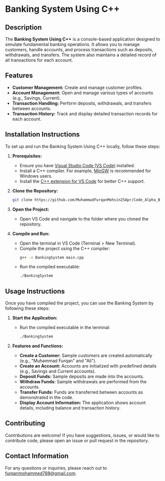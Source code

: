 # Banking System Using C++

## Description

The **Banking System Using C++** is a console-based application designed to simulate fundamental banking operations. It allows you to manage customers, handle accounts, and process transactions such as deposits, withdrawals, and transfers. The system also maintains a detailed record of all transactions for each account.

## Features

- **Customer Management:** Create and manage customer profiles.
- **Account Management:** Open and manage various types of accounts (e.g., Savings, Current).
- **Transaction Handling:** Perform deposits, withdrawals, and transfers between accounts.
- **Transaction History:** Track and display detailed transaction records for each account.

## Installation Instructions

To set up and run the Banking System Using C++ locally, follow these steps:

1. **Prerequisites:**
   - Ensure you have [Visual Studio Code (VS Code)](https://code.visualstudio.com/) installed.
   - Install a C++ compiler. For example, [MinGW](https://www.mingw-w64.org/) is recommended for Windows users.
   - Install the [C++ extension for VS Code](https://marketplace.visualstudio.com/items?itemName=ms-vscode.cpptools) for better C++ support.

2. **Clone the Repository:**
   ```bash
   git clone https://github.com/MuhammadFurqanMohsin25Apr/Code_Alpha_Banking_System/tree/main
   ```

3. **Open the Project:**
   - Open VS Code and navigate to the folder where you cloned the repository.

4. **Compile and Run:**
   - Open the terminal in VS Code (Terminal > New Terminal).
   - Compile the project using the C++ compiler:
     ```bash
     g++ -o BankingSystem main.cpp
     ```
   - Run the compiled executable:
     ```bash
     ./BankingSystem
     ```

## Usage Instructions

Once you have compiled the project, you can use the Banking System by following these steps:

1. **Start the Application:**
   - Run the compiled executable in the terminal:
     ```bash
     ./BankingSystem
     ```

2. **Features and Functions:**

   - **Create a Customer:** Sample customers are created automatically (e.g., "Muhammad Furqan" and "Ali").
   - **Create an Account:** Accounts are initialized with predefined details (e.g., Savings and Current accounts).
   - **Deposit Funds:** Sample deposits are made into the accounts.
   - **Withdraw Funds:** Sample withdrawals are performed from the accounts.
   - **Transfer Funds:** Funds are transferred between accounts as demonstrated in the code.
   - **Display Account Information:** The application shows account details, including balance and transaction history.

## Contributing

Contributions are welcome! If you have suggestions, issues, or would like to contribute code, please open an issue or pull request in the repository.

## Contact Information

For any questions or inquiries, please reach out to furqanmohammed788@gmail.com.
